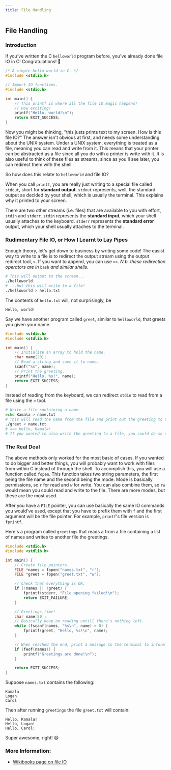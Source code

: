 ```yaml
---
title: File Handling
---
```

## File Handling

### Introduction
If you've written the C `helloworld` program before, you've already done file IO in C!  Congratulations! :tada:

```c
/* A simple hello world in C. */
#include <stdlib.h>

// Import IO functions.
#include <stdio.h>

int main() {
    // This printf is where all the file IO magic happens!
    // How exciting!
    printf("Hello, world!\n");
    return EXIT_SUCCESS;
}
```

Now you might be thinking, "this justs prints text to my screen.  How is this file IO?"
The answer isn't obvious at first, and needs some understanding about the UNIX system.
Under a UNIX system, everything is treated as a file, meaning you can read and write from it.
This means that your printer can be abstracted as a file since all you do with a printer is write with it.
It is also useful to think of these files as streams, since as you'll see later, you can redirect them with the shell.

So how does this relate to `helloworld` and file IO?

When you call `printf`, you are really just writing to a special file called `stdout`, short for __standard output__.
`stdout` represents, well, the standard output as decided by your shell, which is usually the terminal.
This explains why it printed to your screen.

There are two other streams (i.e. files) that are available to you with effort, `stdin` and `stderr`.
`stdin` represents the __standard input__, which your shell usually attaches to the keyboard.
`stderr` represents the __standard error__ output, which your shell usually attaches to the terminal.

### Rudimentary File IO, or How I Learnt to Lay Pipes
Enough theory, let's get down to business by writing some code!
The easist way to write to a file is to redirect the output stream using the output redirect tool, `>`.
If you want to append, you can use `>>`. _N.b. these redirection operators are in_ `bash` _and similar shells._

```bash
# This will output to the screen...
./helloworld
# ...but this will write to a file!
./helloworld > hello.txt
```

The contents of `hello.txt` will, not surprisingly, be

```
Hello, world!
```

Say we have another program called `greet`, similar to `helloworld`, that greets you given your name.

```c
#include <stdio.h>
#include <stdlib.h>

int main() {
    // Initialize an array to hold the name.
    char name[20];
    // Read a string and save it to name.
    scanf("%s", name);
    // Print the greeting.
    printf("Hello, %s!", name);
    return EXIT_SUCCESS;
}
```

Instead of reading from the keyboard, we can redirect `stdin` to read from a file using the `<` tool.

```bash
# Write a file containing a name.
echo Kamala > name.txt
# This will read the name from the file and print out the greeting to the screen.
./greet < name.txt
# ==> Hello, Kamala!
# If you wanted to also write the greeting to a file, you could do so using ">".
```

### The Real Deal
The above methods only worked for the most basic of cases.  If you wanted to do bigger and better things, you will probably want to work with files from within C instead of through the shell.
To accomplish this, you will use a function called `fopen`.  This function takes two string parameters, the first being the file name and the second being the mode.
Mode is basically permissions, so `r` for read and `w` for write.  You can also combine them, so `rw` would mean you could read and write to the file.  There are more modes, but these are the most used.

After you have a `FILE` pointer, you can use basically the same IO commands you would've used, except that you have to prefix them with `f` and the first argument will be the file pointer.
For example, `printf`'s file version is `fprintf`.

Here's a program called `greetings` that reads a from a file containing a list of names and writes to another file the greetings.

```c
#include <stdio.h>
#include <stdlib.h>

int main() {
    // Create file pointers.
    FILE *names = fopen("names.txt", "r");
    FILE *greet = fopen("greet.txt", "w");

    // Check that everything is OK.
    if (!names || !greet) {
        fprintf(stderr, "File opening failed!\n");
        return EXIT_FAILURE;
    }

    // Greetings time!
    char name[20];
    // Basically keep on reading untill there's nothing left.
    while (fscanf(names, "%s\n", name) > 0) {
        fprintf(greet, "Hello, %s!\n", name);
    }

    // When reached the end, print a message to the terminal to inform the user.
    if (feof(names)) {
        printf("Greetings are done!\n");
    }

    return EXIT_SUCCESS;
}
```

Suppose `names.txt` contains the following:

```
Kamala
Logan
Carol
```

Then after running `greetings` the file `greet.txt` will contain:

```
Hello, Kamala!
Hello, Logan!
Hello, Carol!
```

Super awesome, right! :smile:

### More Information:
- <a href='https://en.wikibooks.org/wiki/C_Programming/File_IO' target='_blank' rel='nofollow'>Wikibooks page on file IO</a>
